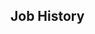 <!-- # This is the full variant, with all of the luxury bells and whistles. -->
<!-- do include src/header/exampleHeader.md -->
<!-- do include src/intro/longIntro.md -->

## Job History
<!-- do include src/util/colBegin.md -->
<!-- do include src/util/col50.md -->
<!-- do include src/jobHistory/exampleRecentJobHistory.md -->
<!-- do include src/util/colNext.md -->
<!-- do include src/util/col50.md -->
<!-- do include src/jobHistory/exampleOlderJobHistory.md -->
<!-- do include src/util/colEnd.md -->
<!-- do include src/keySkills/exampleKeySkills.md -->
